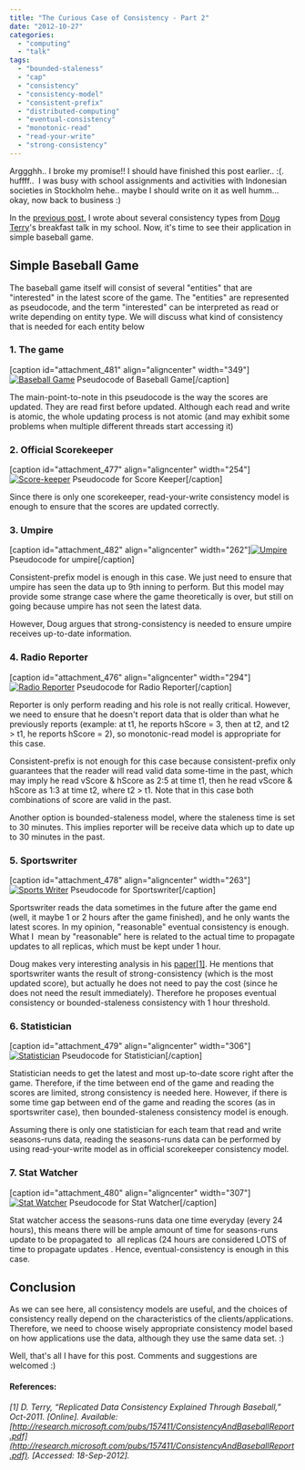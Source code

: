 ```yaml
---
title: "The Curious Case of Consistency - Part 2"
date: "2012-10-27"
categories: 
  - "computing"
  - "talk"
tags: 
  - "bounded-staleness"
  - "cap"
  - "consistency"
  - "consistency-model"
  - "consistent-prefix"
  - "distributed-computing"
  - "eventual-consistency"
  - "monotonic-read"
  - "read-your-write"
  - "strong-consistency"
---
```


Arggghh.. I broke my promise!! I should have finished this post earlier.. :(. huffff..  I was busy with school assignments and activities with Indonesian societies in Stockholm hehe.. maybe I should write on it as well humm... okay, now back to business :)

In the [previous post](http://www.otnira.com/2012/09/18/the-curious-case-of-consistency/ "The Curious Case of Consistency – Part 1"), I wrote about several consistency types from [Doug Terry](http://research.microsoft.com/en-us/people/terry/ "Doug Terry")'s breakfast talk in my school. Now, it's time to see their application in simple baseball game.

## Simple Baseball Game

The baseball game itself will consist of several "entities" that are "interested" in the latest score of the game. The "entities" are represented as pseudocode, and the term "interested" can be interpreted as read or write depending on entity type. We will discuss what kind of consistency that is needed for each entity below

### 1\. The game

\[caption id="attachment\_481" align="aligncenter" width="349"\][![](images/TheGame.png "Baseball Game")](http://www.otnira.com/wp-content/uploads/2012/10/TheGame.png) Pseudocode of Baseball Game\[/caption\]

The main-point-to-note in this pseudocode is the way the scores are updated. They are read first before updated. Although each read and write is atomic, the whole updating process is not atomic (and may exhibit some problems when multiple different threads start accessing it)

### 2\. Official Scorekeeper

\[caption id="attachment\_477" align="aligncenter" width="254"\][![Score-keeper](images/Scorekeeper.png "Scorekeeper")](http://www.otnira.com/wp-content/uploads/2012/10/Scorekeeper.png) Pseudocode for Score Keeper\[/caption\]

Since there is only one scorekeeper, read-your-write consistency model is enough to ensure that the scores are updated correctly.

### 3\. Umpire

\[caption id="attachment\_482" align="aligncenter" width="262"\][![Umpire](images/Umpire.png "Umpire")](http://www.otnira.com/wp-content/uploads/2012/10/Umpire.png) Pseudocode for umpire\[/caption\]

Consistent-prefix model is enough in this case. We just need to ensure that umpire has seen the data up to 9th inning to perform. But this model may provide some strange case where the game theoretically is over, but still on going because umpire has not seen the latest data.

However, Doug argues that strong-consistency is needed to ensure umpire receives up-to-date information.

### 4\. Radio Reporter

\[caption id="attachment\_476" align="aligncenter" width="294"\][![Radio Reporter](images/RadioReporter.png "RadioReporter")](http://www.otnira.com/wp-content/uploads/2012/10/RadioReporter.png) Pseudocode for Radio Reporter\[/caption\]

Reporter is only perform reading and his role is not really critical. However, we need to ensure that he doesn't report data that is older than what he previously reports (example: at t1, he reports hScore = 3, then at t2, and t2 > t1, he reports hScore = 2), so monotonic-read model is appropriate for this case.

Consistent-prefix is not enough for this case because consistent-prefix only guarantees that the reader will read valid data some-time in the past, which may imply he read vScore & hScore as 2:5 at time t1, then he read vScore & hScore as 1:3 at time t2, where t2 > t1. Note that in this case both combinations of score are valid in the past.

Another option is bounded-staleness model, where the staleness time is set to 30 minutes. This implies reporter will be receive data which up to date up to 30 minutes in the past.

### 5\. Sportswriter

\[caption id="attachment\_478" align="aligncenter" width="263"\][![Sports Writer](images/SportsWriter.png "SportsWriter")](http://www.otnira.com/wp-content/uploads/2012/10/SportsWriter.png) Pseudocode for Sportswriter\[/caption\]

Sportswriter reads the data sometimes in the future after the game end (well, it maybe 1 or 2 hours after the game finished), and he only wants the latest scores. In my opinion, "reasonable" eventual consistency is enough. What I  mean by "reasonable" here is related to the actual time to propagate updates to all replicas, which must be kept under 1 hour.

Doug makes very interesting analysis in his [paper\[1\]](http://research.microsoft.com/pubs/157411/ConsistencyAndBaseballReport.pdf "Consistency and Baseball Report"). He mentions that sportswriter wants the result of strong-consistency (which is the most updated score), but actually he does not need to pay the cost (since he does not need the result immediately). Therefore he proposes eventual consistency or bounded-staleness consistency with 1 hour threshold.

### 6\. Statistician

\[caption id="attachment\_479" align="aligncenter" width="306"\][![Statistician](images/Statistician.png "Statistician")](http://www.otnira.com/wp-content/uploads/2012/10/Statistician.png) Pseudocode for Statistician\[/caption\]

Statistician needs to get the latest and most up-to-date score right after the game. Therefore, if the time between end of the game and reading the scores are limited, strong consistency is needed here. However, if there is some time gap between end of the game and reading the scores (as in sportswriter case), then bounded-staleness consistency model is enough.

Assuming there is only one statistician for each team that read and write seasons-runs data, reading the seasons-runs data can be performed by using read-your-write model as in official scorekeeper consistency model.

### 7\. Stat Watcher

\[caption id="attachment\_480" align="aligncenter" width="307"\][![Stat Watcher](images/StatWatcher.png "Stat Watcher")](http://www.otnira.com/wp-content/uploads/2012/10/StatWatcher.png) Pseudocode for Stat Watcher\[/caption\]

Stat watcher access the seasons-runs data one time everyday (every 24 hours), this means there will be ample amount of time for seasons-runs update to be propagated to  all replicas (24 hours are considered LOTS of time to propagate updates . Hence, eventual-consistency is enough in this case.

## Conclusion

As we can see here, all consistency models are useful, and the choices of consistency really depend on the characteristics of the clients/applications. Therefore, we need to choose wisely appropriate consistency model based on how applications use the data, although they use the same data set. :)

Well, that's all I have for this post. Comments and suggestions are welcomed :)

#### References:

_\[1\] D. Terry, “Replicated Data Consistency Explained Through Baseball,” Oct-2011. \[Online\]. Available:[http://research.microsoft.com/pubs/157411/ConsistencyAndBaseballReport.pdf](http://research.microsoft.com/pubs/157411/ConsistencyAndBaseballReport.pdf). \[Accessed: 18-Sep-2012\]._
